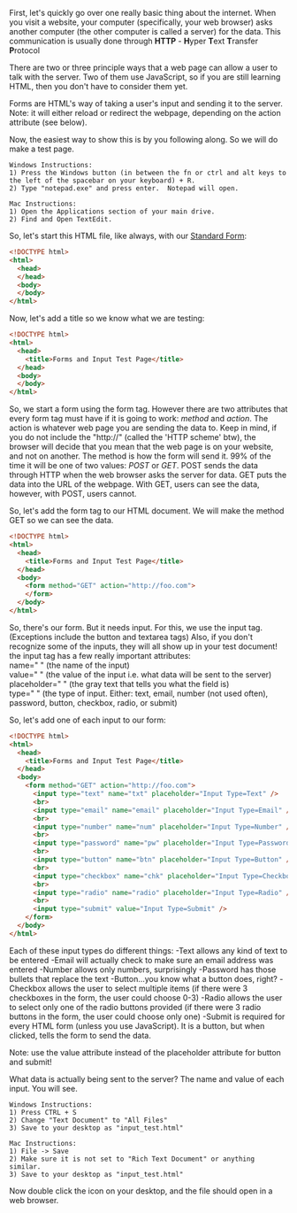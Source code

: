 First, let's quickly go over one really basic thing about the internet.  When you visit a website, your computer (specifically, your web browser) asks another computer (the other computer is called a server) for the data.  This communication is usually done through **HTTP** - **H**yper **T**ext **T**ransfer **P**rotocol

There are two or three principle ways that a web page can allow a user to talk with the server.  Two of them use JavaScript, so if you are still learning HTML, then you don't have to consider them yet.

Forms are HTML's way of taking a user's input and sending it to the server.  Note: it will either reload or redirect the webpage, depending on the action attribute (see below).

Now, the easiest way to show this is by you following along.  So we will do make a test page.

```
Windows Instructions:
1) Press the Windows button (in between the fn or ctrl and alt keys to the left of the spacebar on your keyboard) + R.
2) Type "notepad.exe" and press enter.  Notepad will open.

Mac Instructions:
1) Open the Applications section of your main drive.
2) Find and Open TextEdit.
```

So, let's start this HTML file, like always, with our <a href="https://github.com/AirPenn/MS-Coding-Club/blob/master/HTML/standard_form.md">Standard Form</a>:
```html
<!DOCTYPE html>
<html>
  <head>
  </head>
  <body>
  </body>
</html>
```

Now, let's add a title so we know what we are testing:
```html
<!DOCTYPE html>
<html>
  <head>
    <title>Forms and Input Test Page</title>
  </head>
  <body>
  </body>
</html>
```

So, we start a form using the form tag.  However there are two attributes that every form tag must have if it is going to work: *method* and *action*.
The action is whatever web page you are sending the data to.  Keep in mind, if you do not include the "http://" (called the 'HTTP scheme' btw), the browser will decide that you mean that the web page is on your website, and not on another.
The method is how the form will send it.  99% of the time it will be one of two values: *POST* or *GET*.  POST sends the data through HTTP when the web browser asks the server for data.  GET puts the data into the URL of the webpage.  With GET, users can see the data, however, with POST, users cannot.

So, let's add the form tag to our HTML document.  We will make the method GET so we can see the data.
```html
<!DOCTYPE html>
<html>
  <head>
    <title>Forms and Input Test Page</title>
  </head>
  <body>
    <form method="GET" action="http://foo.com">
    </form>
  </body>
</html>
```

So, there's our form.  But it needs input.  For this, we use the input tag.  (Exceptions include the button and textarea tags)  Also, if you don't recognize some of the inputs, they will all show up in your test document!  
the input tag has a few really important attributes:  
name=" " (the name of the input)  
value=" " (the value of the input i.e. what data will be sent to the server)  
placeholder=" " (the gray text that tells you what the field is)  
type=" " (the type of input.  Either: text, email, number (not used often), password, button, checkbox, radio, or submit)

So, let's add one of each input to our form:
```html
<!DOCTYPE html>
<html>
  <head>
    <title>Forms and Input Test Page</title>
  </head>
  <body>
    <form method="GET" action="http://foo.com">
      <input type="text" name="txt" placeholder="Input Type=Text" />
      <br>
      <input type="email" name="email" placeholder="Input Type=Email" />
      <br>
      <input type="number" name="num" placeholder="Input Type=Number" />
      <br>
      <input type="password" name="pw" placeholder="Input Type=Password" />
      <br>
      <input type="button" name="btn" placeholder="Input Type=Button" />
      <br>
      <input type="checkbox" name="chk" placeholder="Input Type=Checkbox" />
      <br>
      <input type="radio" name="radio" placeholder="Input Type=Radio" />
      <br>
      <input type="submit" value="Input Type=Submit" />
    </form>
  </body>
</html>
```

Each of these input types do different things:
-Text allows any kind of text to be entered 
-Email will actually check to make sure an email address was entered 
-Number allows only numbers, surprisingly 
-Password has those bullets that replace the text 
-Button...you know what a button does, right? 
-Checkbox allows the user to select multiple items (if there were 3 checkboxes in the form, the user could choose 0-3) 
-Radio allows the user to select only one of the radio buttons provided (if there were 3 radio buttons in the form, the user could choose only one) 
-Submit is required for every HTML form (unless you use JavaScript).  It is a button, but when clicked, tells the form to send the data. 

Note: use the value attribute instead of the placeholder attribute for button and submit!

What data is actually being sent to the server?  The name and value of each input.  You will see.

```
Windows Instructions:
1) Press CTRL + S
2) Change "Text Document" to "All Files"
3) Save to your desktop as "input_test.html"

Mac Instructions:
1) File -> Save
2) Make sure it is not set to "Rich Text Document" or anything similar.
3) Save to your desktop as "input_test.html"
```
Now double click the icon on your desktop, and the file should open in a web browser.
